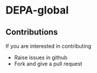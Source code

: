 # DEPA-global

## Contributions

If you are interested in contributing

- Raise issues in github
- Fork and give a pull request
